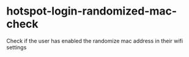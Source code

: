# hotspot-login-randomized-mac-check
Check if the user has enabled the randomize mac address in their wifi settings

